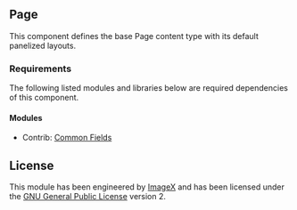 ## Page

This component defines the base Page content type with its default panelized layouts.

### Requirements

The following listed modules and libraries below are required dependencies of this component.

#### Modules

* Contrib: [Common Fields](http://github.com/imagex/imagex_common_fields)

## License

This module has been engineered by [ImageX](http://www.imagexmedia.com) and has been licensed under the [GNU General Public License](http://www.gnu.org/licenses/gpl-2.0.html) version 2.